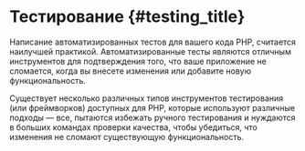# Тестирование {#testing_title}

Написание автоматизированных тестов для вашего кода PHP, считается наилучшей практикой. 
Автоматизированные тесты являются отличным инструментов для подтверждения того, что ваше 
приложение не сломается, когда вы внесете изменения или добавите новую функциональность.

Существует несколько различных типов инструментов тестирования (или фреймворков) доступных 
для PHP, которые используют различные подходы &mdash; все, пытаются избежать ручного тестирования 
и нуждаются в больших командах проверки качества, чтобы убедиться, что изменения не сломают 
существующую функциональность.